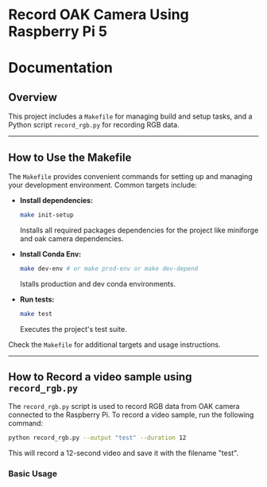 # Record OAK Camera Using Raspberry Pi 5

# Documentation

## Overview

This project includes a `Makefile` for managing build and setup tasks, and a Python script `record_rgb.py` for recording RGB data.

---

## How to Use the Makefile

The `Makefile` provides convenient commands for setting up and managing your development environment. Common targets include:

- **Install dependencies:**  
    ```sh
    make init-setup
    ```
    Installs all required packages dependencies for the project like miniforge and oak camera dependencies.

- **Install Conda Env:**  
    ```sh
    make dev-env # or make prod-env or make dev-depend 
    ```
    Istalls production and dev conda environments.

- **Run tests:**  
    ```sh
    make test
    ```
    Executes the project's test suite.

Check the `Makefile` for additional targets and usage instructions.

---

## How to Record a video sample using `record_rgb.py`

The `record_rgb.py` script is used to record RGB data from OAK camera connected to the Raspberry Pi.
To record a video sample, run the following command:

```sh
python record_rgb.py --output "test" --duration 12
```
This will record a 12-second video and save it with the filename "test".

### Basic Usage
